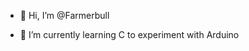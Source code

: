 - 👋 Hi, I’m @Farmerbull

- 🌱 I’m currently learning C to experiment with Arduino


<!---
Farmerbull/Farmerbull is a ✨ special ✨ repository because its `README.md` (this file) appears on your GitHub profile.
You can click the Preview link to take a look at your changes.
--->
